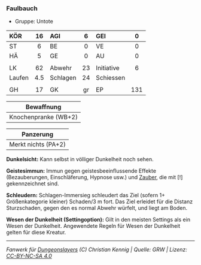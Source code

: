 ### Faulbauch

- Gruppe: Untote

| KÖR    | 16  | AGI      |  6  | GEI        |  0  |
| :----- | :-: | :------- | :-: | :--------- | :-: |
| ST     |  6  | BE       |  0  | VE         |  0  |
| HÄ     |  5  | GE       |  0  | AU         |  0  |
|        |     |          |     |            |     |
| LK     | 62  | Abwehr   | 23  | Initiative |  6  |
| Laufen | 4.5 | Schlagen | 24  | Schiessen  |     |
|        |     |          |     |            |     |
| GH     | 17  | GK       | gr  | EP         | 131 |

|      Bewaffnung      |
| :------------------: |
| Knochenpranke (WB+2) |

|      Panzerung      |
| :-----------------: |
| Merkt nichts (PA+2) |

**Dunkelsicht:** Kann selbst in völliger Dunkelheit noch sehen.

**Geistesimmun:** Immun gegen geistesbeeinflussende Effekte (Bezauberungen, Einschläferung, Hypnose usw.) und [Zauber](../../fanwerk/zauber/zauber.md), die mit [!] gekennzeichnet sind.

**Schleudern:** Schlagen-Immersieg schleudert das Ziel (sofern 1+ Größenkategorie kleiner) Schaden/3 m fort. Das Ziel erleidet für die Distanz Sturzschaden, gegen den es normal Abwehr würfelt, und liegt am Boden.

**Wesen der Dunkelheit (Settingoption):** Gilt in den meisten Settings als ein Wesen der Dunkelheit. Angewendete Regeln für Wesen der Dunkelheit gelten für diese Kreatur.

---

_Fanwerk für [Dungeonslayers](https://www.dungeonslayers.net/) (C) Christian Kennig | Quelle: GRW | Lizenz: [CC-BY-NC-SA 4.0](https://creativecommons.org/licenses/by-nc-sa/4.0/deed.de)_
